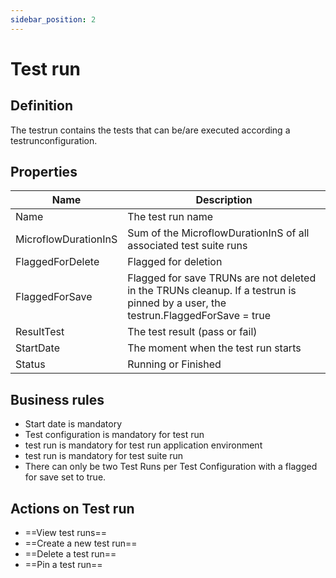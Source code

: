 ```yaml
---
sidebar_position: 2
---
```

# Test run 

## Definition

The testrun contains the tests that can be/are executed according a testrunconfiguration.

## Properties
| Name | Description |
| ----------- | ----------- |
| Name | The test run name |
| MicroflowDurationInS | Sum of the MicroflowDurationInS of all associated test suite runs |
| FlaggedForDelete | Flagged for deletion |
| FlaggedForSave | Flagged for save TRUNs are not deleted in the TRUNs cleanup. If a testrun is pinned by a user, the testrun.FlaggedForSave = true | 
| ResultTest | The test result (pass or fail) |
| StartDate |The moment when the test run starts | 
| Status | Running or Finished |
  
## Business rules
- Start date is mandatory
- Test configuration is mandatory for test run
- test run is mandatory for test run application environment
- test run is mandatory for test suite run
- There can only be two Test Runs per Test Configuration with a flagged for save set to true.

## Actions on Test run
- ==View test runs==
- ==Create a new test run==
- ==Delete a test run==
- ==Pin a test run==